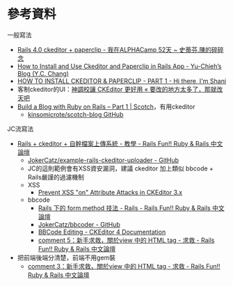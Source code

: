 # 參考資料
一般寫法
- [Rails 4.0 ckeditor + paperclip - 我在ALPHACamp 52天 ~ 史蒂芬.陳的碎碎念](http://stevenchentw.blogspot.tw/2016/04/rails-40-ckeditor-paperclip-alphacamp-52.html)
- [How to Install and Use Ckeditor and Paperclip in Rails App - Yu-Chieh’s Blog (Y.C. Chang)](http://andystu.github.io/blog/2015/02/26/how-to-install-and-use-ckeditor-and-paperclip-in-rails-app/)
- [HOW TO INSTALL CKEDITOR & PAPERCLIP - PART 1 - Hi there, I'm Shani](http://www.shanirivers.me/posts/how-to-install-ckeditor-paperclip)
- 客制ckeditor的UI：[神調校讓 CKEditor 更好用 « 要改的地方太多了，那就改天吧](http://jimmysu.logdown.com/posts/289076-setting-ckeditor)
- [Build a Blog with Ruby on Rails – Part 1 | Scotch](https://scotch.io/tutorials/build-a-blog-with-ruby-on-rails-part-1)，有用ckeditor
  - [kinsomicrote/scotch-blog GitHub](https://github.com/kinsomicrote/scotch-blog)


JC流寫法
- [Rails + ckeditor + 自幹檔案上傳系統 - 教學 - Rails Fun!! Ruby & Rails 中文論壇](http://railsfun.tw/t/rails-ckeditor/319)
  - [JokerCatz/example-rails-ckeditor-uploader - GitHub](https://github.com/JokerCatz/example-rails-ckeditor-uploader)
  - JC的這則範例會有XSS資安漏洞，建議 ckeditor 加上類似 bbcode + Rails嚴謹的過濾機制
  - XSS
    - [Prevent XSS "on" Attribute Attacks in CKEditor 3.x](https://davidwalsh.name/prevent-xss-ckeditor)
  - bbcode
    - [Rails 下的 form method 技法 - Rails - Rails Fun!! Ruby & Rails 中文論壇](http://railsfun.tw/t/rails-form-method/121)
    - [JokerCatz/bbcoder - GitHub](https://github.com/JokerCatz/bbcoder)
    - [BBCode Editing - CKEditor 4 Documentation](http://docs.ckeditor.com/#!/guide/dev_bbcode)
    - [comment 5：新手求救，關於view 中的 HTML tag - 求救 - Rails Fun!! Ruby & Rails 中文論壇](http://railsfun.tw/t/view-html-tag/327/5)
- 把前端後端分清楚，前端不用gem裝
  - [comment 3：新手求救，關於view 中的 HTML tag - 求救 - Rails Fun!! Ruby & Rails 中文論壇](http://railsfun.tw/t/view-html-tag/327/3)
